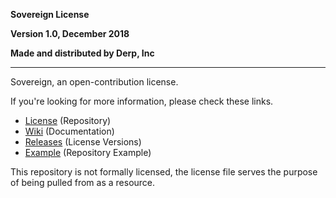 **Sovereign License**

**Version 1.0, December 2018**

**Made and distributed by Derp, Inc**

---

Sovereign, an open-contribution license.

If you're looking for more information, please check these links.

* [License](https://github.com/For-The-Users/Sovereign/blob/master/LICENSE) (Repository)
* [Wiki](https://github.com/For-The-Users/Sovereign/wiki) (Documentation)
* [Releases](https://github.com/For-The-Users/Sovereign/releases) (License Versions)
* [Example](https://github.com/For-The-Users/Sovereign/tree/master/Examples) (Repository Example)

This repository is not formally licensed, the license file serves the purpose of being pulled from as a resource.
